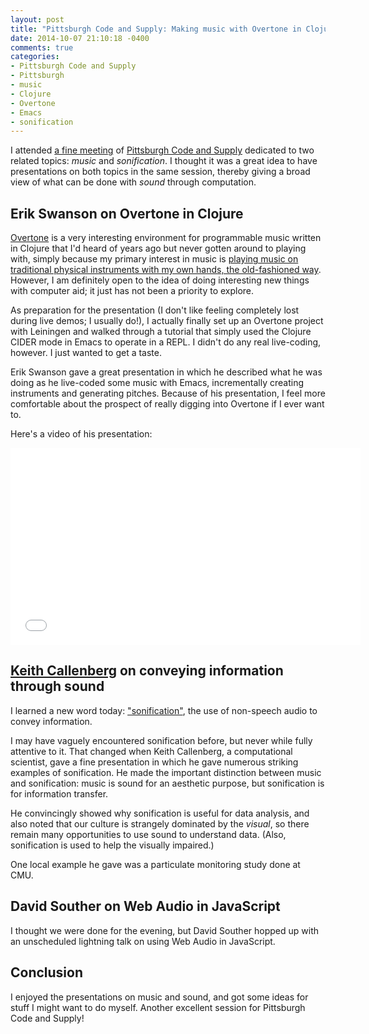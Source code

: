 ```yaml
---
layout: post
title: "Pittsburgh Code and Supply: Making music with Overtone in Clojure; Conveying information through sound"
date: 2014-10-07 21:10:18 -0400
comments: true
categories:
- Pittsburgh Code and Supply
- Pittsburgh
- music
- Clojure
- Overtone
- Emacs
- sonification
---
```

I attended [a fine meeting](http://www.meetup.com/Pittsburgh-Code-Supply/events/202086812) of [Pittsburgh Code and Supply](http://www.codeandsupply.co/) dedicated to two related topics: *music* and *sonification*. I thought it was a great idea to have presentations on both topics in the same session, thereby giving a broad view of what can be done with *sound* through computation.

<!--more-->

## Erik Swanson on Overtone in Clojure

[Overtone](http://overtone.github.io/) is a very interesting environment for programmable music written in Clojure that I'd heard of years ago but never gotten around to playing with, simply because my primary interest in music is [playing music on traditional physical instruments with my own hands, the old-fashioned way](http://franklinchen.com/blog/categories/music/). However, I am definitely open to the idea of doing interesting new things with computer aid; it just has not been a priority to explore.

As preparation for the presentation (I don't like feeling completely lost during live demos; I usually do!), I actually finally set up an Overtone project with Leiningen and walked through a tutorial that simply used the Clojure CIDER mode in Emacs to operate in a REPL. I didn't do any real live-coding, however. I just wanted to get a taste.

Erik Swanson gave a great presentation in which he described what he was doing as he live-coded some music with Emacs, incrementally creating instruments and generating pitches. Because of his presentation, I feel more comfortable about the prospect of really digging into Overtone if I ever want to.

Here's a video of his presentation:

<iframe width="560" height="315" src="//www.youtube.com/embed/w7ARayiKBrE" frameborder="0" allowfullscreen></iframe>

## [Keith Callenberg](https://twitter.com/keithcallenberg) on conveying information through sound

I learned a new word today: ["sonification"](http://en.wikipedia.org/wiki/Sonification), the use of non-speech audio to convey information.

I may have vaguely encountered sonification before, but never while fully attentive to it. That changed when Keith Callenberg, a computational scientist, gave a fine presentation in which he gave numerous striking examples of sonification. He made the important distinction between music and sonification: music is sound for an aesthetic purpose, but sonification is for information transfer.

He convincingly showed why sonification is useful for data analysis, and also noted that our culture is strangely dominated by the *visual*, so there remain many opportunities to use sound to understand data. (Also, sonification is used to help the visually impaired.)

One local example he gave was a particulate monitoring study done at CMU.

## David Souther on Web Audio in JavaScript

I thought we were done for the evening, but David Souther hopped up with an unscheduled lightning talk on using Web Audio in JavaScript.

## Conclusion

I enjoyed the presentations on music and sound, and got some ideas for stuff I might want to do myself. Another excellent session for Pittsburgh Code and Supply!
